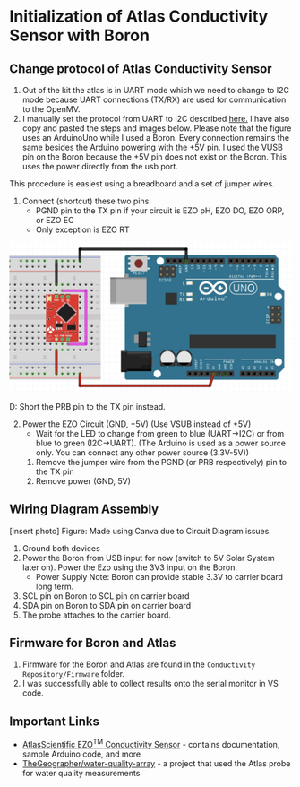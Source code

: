 # Initialization of Atlas Conductivity Sensor with Boron

## Change protocol of Atlas Conductivity Sensor
1. Out of the kit the atlas is in UART mode which we need to change to I2C mode because UART connections (TX/RX) are used for communication to the OpenMV.
2. I manually set the protocol from UART to I2C described [here.](https://www.whiteboxes.ch/docs/tentacle/t2-mkII/#/protocols) I have also copy and pasted the steps and images below. Please note that the figure uses an ArduinoUno while I used a Boron. Every connection remains the same besides the Arduino powering with the +5V pin. I used the VUSB pin on the Boron because the +5V pin does not exist on the Boron. This uses the power directly from the usb port.

This procedure is easiest using a breadboard and a set of jumper wires.

1. Connect (shortcut) these two pins:
    - PGND pin to the TX pin if your circuit is EZO pH, EZO DO, EZO ORP, or EZO EC
    - Only exception is EZO RT

<img src="Documentation/Photos/Protocol_Step1.jpeg" width="600">

D: Short the PRB pin to the TX pin instead.

2. Power the EZO Circuit (GND, +5V) (Use VSUB instead of +5V)
    - Wait for the LED to change from green to blue (UART->I2C) or from blue to green (I2C->UART). (The Arduino is used as a power source only. You can connect any other power source (3.3V-5V))
    1. Remove the jumper wire from the PGND (or PRB respectively) pin to the TX pin
    2. Remove power (GND, 5V)

## Wiring Diagram Assembly
[insert photo]
Figure: Made using Canva due to Circuit Diagram issues.

1. Ground both devices
2. Power the Boron from USB input for now (switch to 5V Solar System later on). Power the Ezo using the 3V3 input on the Boron.
    - Power Supply Note: Boron can provide stable 3.3V to carrier board long term.
3. SCL pin on Boron to SCL pin on carrier board
4. SDA pin on Boron to SDA pin on carrier board
5. The probe attaches to the carrier board.

## Firmware for Boron and Atlas
1. Firmware for the Boron and Atlas are found in the `Conductivity Repository/Firmware` folder.
2. I was successfully able to collect results onto the serial monitor in VS code.

## Important Links
- [AtlasScientific EZO<sup>TM</sup> Conductivity Sensor](https://atlas-scientific.com/embedded-solutions/ezo-conductivity-circuit/) - contains documentation, sample Arduino code, and more
- [TheGeographer/water-quality-array](https://github.com/TheGeographer/water-quality-array/tree/master) - a project that used the Atlas probe for water quality measurements
